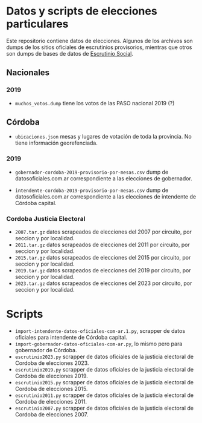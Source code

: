 # Datos y scripts de elecciones particulares

Este repositorio contiene datos de elecciones. Algunos de los archivos
son dumps de los sitios oficiales de escrutinios provisorios, mientras
que otros son dumps de bases de datos de [Escrutinio
Social](https://github.com/EscrutinioSocial/escrutinio-social).


## Nacionales

### 2019

  * `muchos_votos.dump` tiene los votos de las PASO nacional 2019 (?)

## Córdoba

  * `ubicaciones.json` mesas y lugares de votación de toda la provincia. No
  tiene información georefenciada.

### 2019

  * `gobernador-cordoba-2019-provisorio-por-mesas.csv` dump de
    datosoficiales.com.ar correspondiente a las elecciones de
    gobernador.

  * `intendente-cordoba-2019-provisorio-por-mesas.csv` dump de
    datosoficiales.com.ar correspondiente a las elecciones de intendente de
	Córdoba capital.

### Cordoba Justicia Electoral

 * `2007.tar.gz` datos scrapeados de elecciones del 2007 por circuito, por seccion y por localidad.
 * `2011.tar.gz` datos scrapeados de elecciones del 2011 por circuito, por seccion y por localidad.
 * `2015.tar.gz` datos scrapeados de elecciones del 2015 por circuito, por seccion y por localidad.
 * `2019.tar.gz` datos scrapeados de elecciones del 2019 por circuito, por seccion y por localidad.
 * `2023.tar.gz` datos scrapeados de elecciones del 2023 por circuito, por seccion y por localidad.

# Scripts

  * `import-intendente-datos-oficiales-com-ar.1.py`, scrapper de datos oficiales
  para intendente de Córdoba capital.
  * `import-gobernador-datos-oficiales-com-ar.py`, lo mismo pero para gobernador
  de Córdoba.
  * `escrutinio2023.py` scrapper de datos oficiales de la justicia electoral de Cordoba de elecciones 2023.
  * `escrutinio2019.py` scrapper de datos oficiales de la justicia electoral de Cordoba de elecciones 2019.
  * `escrutinio2015.py` scrapper de datos oficiales de la justicia electoral de Cordoba de elecciones 2015.
  * `escrutinio2011.py` scrapper de datos oficiales de la justicia electoral de Cordoba de elecciones 2011.
  * `escrutinio2007.py` scrapper de datos oficiales de la justicia electoral de Cordoba de elecciones 2007.
